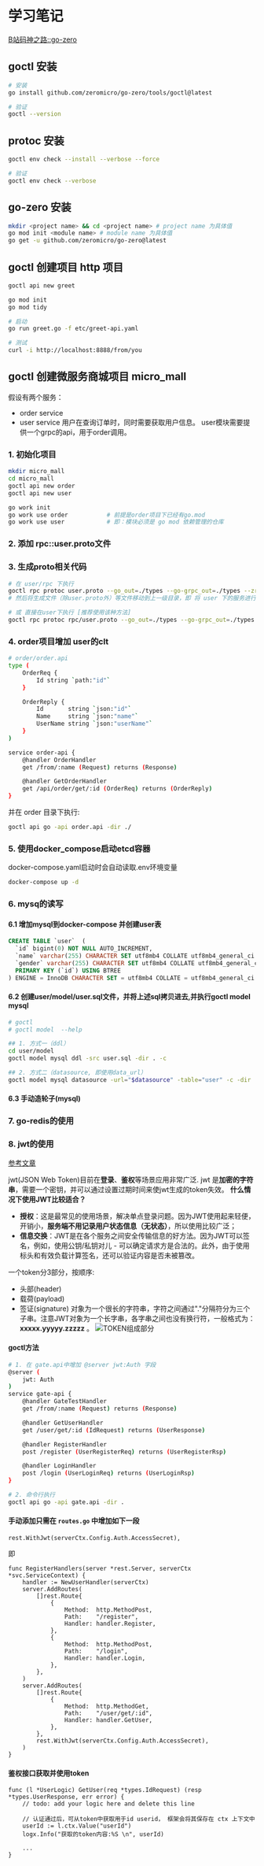 # 学习笔记

[ B站码神之路::go-zero](https://www.mszlu.com/go/go-zero/02/02.html#_1-%E7%8E%AF%E5%A2%83%E5%87%86%E5%A4%87)

## goctl 安装

```bash
# 安装
go install github.com/zeromicro/go-zero/tools/goctl@latest

# 验证
goctl --version
```

## protoc 安装

```bash
goctl env check --install --verbose --force

# 验证
goctl env check --verbose
```


## go-zero 安装

```bash
mkdir <project name> && cd <project name> # project name 为具体值
go mod init <module name> # module name 为具体值
go get -u github.com/zeromicro/go-zero@latest
```


## goctl 创建项目 http 项目
```bash
goctl api new greet

go mod init
go mod tidy

# 启动
go run greet.go -f etc/greet-api.yaml

# 测试
curl -i http://localhost:8888/from/you
```

## goctl 创建微服务商城项目 micro_mall

假设有两个服务：
- order service
- user service
用户在查询订单时，同时需要获取用户信息。
user模块需要提供一个grpc的api，用于order调用。

### 1. 初始化项目
```bash
mkdir micro_mall
cd micro_mall
goctl api new order
goctl api new user

go work init
go work use order           # 前提是order项目下已经有go.mod
go work use user            # 即：模块必须是 go mod 依赖管理的仓库
```

### 2. 添加 rpc::user.proto文件

### 3. 生成proto相关代码
```bash
# 在 user/rpc 下执行
goctl rpc protoc user.proto --go_out=./types --go-grpc_out=./types --zrpc_out=.
# 然后将生成文件（除user.proto外）等文件移动到上一级目录，即 将 user 下的服务进行整体替换

# 或 直接在user下执行 [推荐使用该种方法]
goctl rpc protoc rpc/user.proto --go_out=./types --go-grpc_out=./types --zrpc_out=.
```

### 4. order项目增加 user的clt
```bash
# order/order.api
type (
	OrderReq {
		Id string `path:"id"`
	}

	OrderReply {
		Id       string `json:"id"`
		Name     string `json:"name"`
		UserName string `json:"userName"`
	}
)

service order-api {
	@handler OrderHandler
	get /from/:name (Request) returns (Response)

	@handler GetOrderHandler
	get /api/order/get/:id (OrderReq) returns (OrderReply)
}
```
并在 order 目录下执行:
```bash
goctl api go -api order.api -dir ./
```

### 5. 使用docker_compose启动etcd容器
docker-compose.yaml启动时会自动读取.env环境变量
```bash
docker-compose up -d
```


### 6. mysq的读写

#### 6.1 增加mysql到docker-compose 并创建user表
```sql
CREATE TABLE `user`  (
  `id` bigint(0) NOT NULL AUTO_INCREMENT,
  `name` varchar(255) CHARACTER SET utf8mb4 COLLATE utf8mb4_general_ci NOT NULL,
  `gender` varchar(255) CHARACTER SET utf8mb4 COLLATE utf8mb4_general_ci NOT NULL,
  PRIMARY KEY (`id`) USING BTREE
) ENGINE = InnoDB CHARACTER SET = utf8mb4 COLLATE = utf8mb4_general_ci ROW_FORMAT = Dynamic;
```
#### 6.2 创建user/model/user.sql文件，并将上述sql拷贝进去,并执行goctl model mysql
```bash
# goctl
# goctl model  --help

## 1. 方式一（ddl）
cd user/model
goctl model mysql ddl -src user.sql -dir . -c

## 2. 方式二（datasource, 即使用data_url）
goctl model mysql datasource -url="$datasource" -table="user" -c -dir .
```

#### 6.3 手动造轮子(mysql)


### 7. go-redis的使用


### 8. jwt的使用 
[参考文章](https://cloud.tencent.com/developer/article/1460770)

jwt(JSON Web Token)目前在**登录**、**鉴权**等场景应用非常广泛.
jwt 是**加密的字符串**，需要一个密钥，并可以通过设置过期时间来使jwt生成的token失效。
**什么情况下使用JWT比较适合？**
- **授权**：这是最常见的使用场景，解决单点登录问题。因为JWT使用起来轻便，开销小，**服务端不用记录用户状态信息（无状态）**，所以使用比较广泛；
- **信息交换**：JWT是在各个服务之间安全传输信息的好方法。因为JWT可以签名，例如，使用公钥/私钥对儿 - 可以确定请求方是合法的。此外，由于使用标头和有效负载计算签名，还可以验证内容是否未被篡改。
  
一个token分3部分，按顺序:
- 头部(header)
- 载荷(payload)
- 签证(signature)
对象为一个很长的字符串，字符之间通过"."分隔符分为三个子串。注意JWT对象为一个长字串，各字串之间也没有换行符，一般格式为：**xxxxx.yyyyy.zzzzz** 。
![TOKEN组成部分](https://ask.qcloudimg.com/http-save/yehe-2874029/xrvp4pjty8.png)

#### goctl方法
```bash
# 1. 在 gate.api中增加 @server jwt:Auth 字段
@server (
	jwt: Auth
)
service gate-api {
	@handler GateTestHandler
	get /from/:name (Request) returns (Response)

	@handler GetUserHandler
	get /user/get/:id (IdRequest) returns (UserResponse)

	@handler RegisterHandler
	post /register (UserRegisterReq) returns (UserRegisterRsp)

	@handler LoginHandler
	post /login (UserLoginReq) returns (UserLoginRsp)
}

# 2. 命令行执行
goctl api go -api gate.api -dir . 
```

#### 手动添加只需在 `routes.go` 中增加如下一段
```golang
rest.WithJwt(serverCtx.Config.Auth.AccessSecret),
```

即

```golang
func RegisterHandlers(server *rest.Server, serverCtx *svc.ServiceContext) {
	handler := NewUserHandler(serverCtx)
	server.AddRoutes(
		[]rest.Route{
			{
				Method:  http.MethodPost,
				Path:    "/register",
				Handler: handler.Register,
			},
			{
				Method:  http.MethodPost,
				Path:    "/login",
				Handler: handler.Login,
			},
		},
	)
	server.AddRoutes(
		[]rest.Route{
			{
				Method:  http.MethodGet,
				Path:    "/user/get/:id",
				Handler: handler.GetUser,
			},
		},
		rest.WithJwt(serverCtx.Config.Auth.AccessSecret),
	)
}
```

#### 鉴权接口获取并使用token
```golang
func (l *UserLogic) GetUser(req *types.IdRequest) (resp *types.UserResponse, err error) {
	// todo: add your logic here and delete this line

	// 认证通过后，可从token中获取用于id userid， 框架会将其保存在 ctx 上下文中
	userId := l.ctx.Value("userId")
	logx.Info("获取的token内容:%S \n", userId)
    
    ...
}
```

